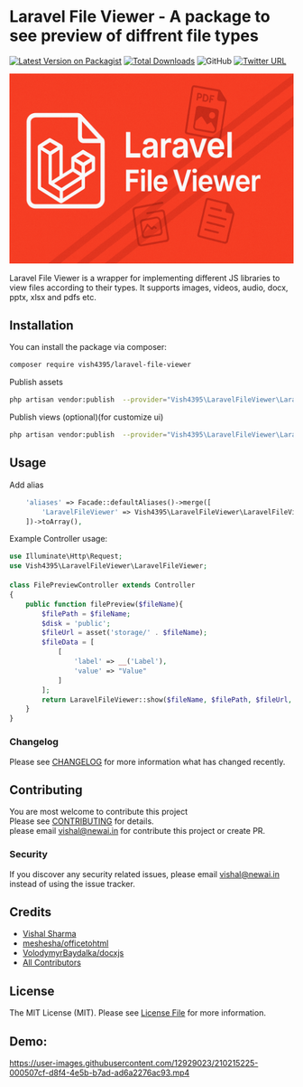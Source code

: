 # Laravel File Viewer - A package to see preview of diffrent file types

[![Latest Version on Packagist](https://img.shields.io/packagist/v/vish4395/laravel-file-viewer.svg?style=flat-square)](https://packagist.org/packages/vish4395/laravel-file-viewer)
[![Total Downloads](https://img.shields.io/packagist/dt/vish4395/laravel-file-viewer.svg?style=flat-square)](https://packagist.org/packages/vish4395/laravel-file-viewer)
![GitHub](https://img.shields.io/github/license/vish4395/laravel-file-viewer?style=flat-square)
[![Twitter URL](https://img.shields.io/twitter/url?color=blue&logo=twitter&style=flat-square&url=https%3A%2F%2Fgithub.com%2Fvish4395%2Flaravel-file-viewer%2F)](https://twitter.com/intent/tweet?text=Checkout%20this%20awesome%20package%0Ahttps%3A//github.com/vish4395/laravel-file-viewer/)

![Laravel File Viewer](laravel-file-viewer.png)

Laravel File Viewer is a wrapper for implementing different JS libraries to view files according to their types. It supports images, videos, audio, docx, pptx, xlsx and pdfs etc. 

## Installation

You can install the package via composer:

```bash
composer require vish4395/laravel-file-viewer
```

Publish assets 
```bash
php artisan vendor:publish  --provider="Vish4395\LaravelFileViewer\LaravelFileViewerServiceProvider" --tag=assets
```

Publish views (optional)(for customize ui) 
```bash
php artisan vendor:publish  --provider="Vish4395\LaravelFileViewer\LaravelFileViewerServiceProvider" --tag=views
```

## Usage

Add alias

```php
    'aliases' => Facade::defaultAliases()->merge([
        'LaravelFileViewer' => Vish4395\LaravelFileViewer\LaravelFileViewerFacade::class,
    ])->toArray(),
```

Example Controller usage:
```php
use Illuminate\Http\Request;
use Vish4395\LaravelFileViewer\LaravelFileViewer;

class FilePreviewController extends Controller
{
    public function filePreview($fileName){
        $filePath = $fileName;
        $disk = 'public';
        $fileUrl = asset('storage/' . $fileName);
        $fileData = [
            [
                'label' => __('Label'),
                'value' => "Value"
            ]
        ];
        return LaravelFileViewer::show($fileName, $filePath, $fileUrl, $disk, $fileData);
    }
}
```

### Changelog

Please see [CHANGELOG](CHANGELOG.md) for more information what has changed recently.

## Contributing
You are most welcome to contribute this project  
Please see [CONTRIBUTING](CONTRIBUTING.md) for details.  
please email vishal@newai.in for contribute this project or create PR.

### Security
If you discover any security related issues, please email vishal@newai.in instead of using the issue tracker.

## Credits

-   [Vishal Sharma](https://github.com/vish4395)
-   [meshesha/officetohtml](https://github.com/meshesha/officetohtml)
-   [VolodymyrBaydalka/docxjs](https://github.com/VolodymyrBaydalka/docxjs)
-   [All Contributors](../../contributors)

## License

The MIT License (MIT). Please see [License File](LICENSE.md) for more information.

## Demo:

https://user-images.githubusercontent.com/12929023/210215225-000507cf-d8f4-4e5b-b7ad-ad6a2276ac93.mp4

